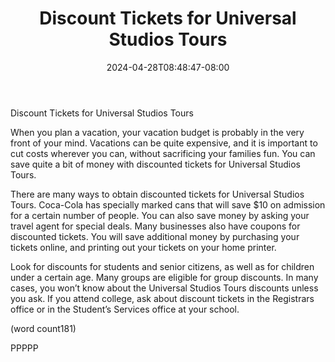 ﻿---
title: "Discount Tickets for Universal Studios Tours"
date: 2024-04-28T08:48:47-08:00
description: "Universal Studio Tours Tips for Web Success"
featured_image: "/images/Universal Studio Tours.jpg"
tags: ["Universal Studio Tours"]
---

Discount Tickets for Universal Studios Tours

When you plan a vacation, your vacation budget is 
probably in the very front of your mind. Vacations 
can be quite expensive, and it is important to cut 
costs wherever you can, without sacrificing your 
families fun. You can save quite a bit of money with 
discounted tickets for Universal Studios Tours.

There are many ways to obtain discounted tickets 
for Universal Studios Tours. Coca-Cola has 
specially marked cans that will save $10 on 
admission for a certain number of people. You can 
also save money by asking your travel agent for 
special deals. Many businesses also have coupons 
for discounted tickets. You will save additional 
money by purchasing your tickets online, and 
printing out your tickets on your home printer. 

Look for discounts for students and senior citizens, 
as well as for children under a certain age. Many 
groups are eligible for group discounts. In many 
cases, you won’t know about the Universal Studios 
Tours discounts unless you ask. If you attend 
college, ask about discount tickets in the Registrars 
office or in the Student’s Services office at your 
school.

(word count181)

PPPPP

